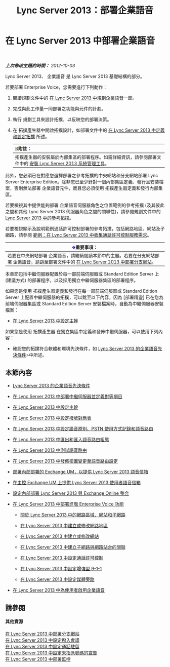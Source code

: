 ﻿---
title: Lync Server 2013：部署企業語音
TOCTitle: 部署企業語音
ms:assetid: b5b593a6-ac30-461c-8c8c-0041e2c9ab04
ms:mtpsurl: https://technet.microsoft.com/zh-tw/library/Gg412876(v=OCS.15)
ms:contentKeyID: 49292069
ms.date: 08/24/2015
mtps_version: v=OCS.15
ms.translationtype: HT
---

# 在 Lync Server 2013 中部署企業語音

 

_**上次修改主題的時間：** 2012-10-03_

Lync Server 2013、 企業語音 是 Lync Server 2013 基礎結構的部分。

若要部署 Enterprise Voice，您需要進行下列動作：

1.  閱讀規劃文件中的 [在 Lync Server 2013 中規劃企業語音](lync-server-2013-planning-for-enterprise-voice.md)一節。

2.  完成與此工作量一同部署之功能與元件的計劃。

3.  執行 規劃工具來設計拓撲，以反映您的部署決策。

4.  在 拓撲產生器中開啟拓撲設計，如部署文件中的 [在 Lync Server 2013 中定義和設定拓撲](lync-server-2013-defining-and-configuring-the-topology.md) 所述。
    
    <table>
    <thead>
    <tr class="header">
    <th><img src="images/Gg398811.note(OCS.15).gif" title="note" alt="note" />附註：</th>
    </tr>
    </thead>
    <tbody>
    <tr class="odd">
    <td>拓撲產生器的安裝屬於內部集區的部署程序。如需詳細資訊，請參閱部署文件中的 <a href="lync-server-2013-install-lync-server-administrative-tools.md">安裝 Lync Server 2013 系統管理工具</a>。</td>
    </tr>
    </tbody>
    </table>


此外，您必須已在對應您選擇部署之參考拓撲的中央網站和分支網站部署 Lync Server Enterprise Edition。除非您已至少針對一個內部集區定義、發行且安裝檔案，否則無法部署 企業語音元件，而且您必須使用 拓撲產生器定義和發行內部集區。

若要檢視其中提供能夠部署 企業語音伺服器角色之位置範例的參考拓撲 (及其彼此之間和其他 Lync Server 2013 伺服器角色之間的關聯性)，請參閱規劃文件中的 [Lync Server 2013 中的參考拓撲](lync-server-2013-reference-topologies.md)。

若要檢視顯示及說明範例通話許可控制部署的參考拓撲，包括網路地區、網站及子網路，請參閱 [範例：在 Lync Server 2013 中收集通話許可控制服務需求](lync-server-2013-example-of-gathering-your-requirements-for-call-admission-control.md)。

<table>
<thead>
<tr class="header">
<th><img src="images/Gg412908.important(OCS.15).gif" title="important" alt="important" />重要事項：</th>
</tr>
</thead>
<tbody>
<tr class="odd">
<td>若要在中央網站部署 企業語音，請繼續閱讀本節中的主題。若要在分支網站部署 企業語音，請跳至部署文件中的 <a href="lync-server-2013-deploying-branch-sites.md">在 Lync Server 2013 中部署分支網站</a>。</td>
</tr>
</tbody>
</table>


本章節包括中繼伺服器配置於每一部前端伺服器或 Standard Edition Server 上 (建議方式) 的部署程序，以及採用獨立中繼伺服器集區的部署程序。

如果您是使用 拓撲產生器定義和發行在每一部前端伺服器或 Standard Edition Server 上配置中繼伺服器的拓撲，可以跳至以下內容，因為 \[部署精靈\] 已在您為前端伺服器集區或 Standard Edition Server 安裝檔案時，自動為中繼伺服器安裝檔案：

  - [在 Lync Server 2013 中設定主幹](lync-server-2013-configuring-trunks.md)

如果您是使用 拓撲產生器 在獨立集區中定義和發佈中繼伺服器，可以使用下列內容：

  - 確認您的拓撲符合軟體和環境先決條件，如 [Lync Server 2013 的企業語音先決條件](lync-server-2013-enterprise-voice-prerequisites.md)\>中所述。

## 本節內容

  -   
    [Lync Server 2013 的企業語音先決條件](lync-server-2013-enterprise-voice-prerequisites.md)

  -   
    [在 Lync Server 2013 中部署中繼伺服器並定義對等項目](lync-server-2013-deploying-mediation-servers-and-defining-peers.md)

  -   
    [在 Lync Server 2013 中設定主幹](lync-server-2013-configuring-trunks.md)

  -   
    [在 Lync Server 2013 中設定撥號對應表](lync-server-2013-configuring-dial-plans.md)

  -   
    [在 Lync Server 2013 中設定語音原則、PSTN 使用方式記錄和語音路由](lync-server-2013-configuring-voice-policies-pstn-usage-records-and-voice-routes.md)

  -   
    [在 Lync Server 2013 中匯出和匯入語音路由組態](lync-server-2013-exporting-and-importing-voice-routing-configuration.md)

  -   
    [在 Lync Server 2013 中測試語音路由](lync-server-2013-test-voice-routing.md)

  -   
    [在 Lync Server 2013 中發佈擱置變更至語音路由設定](lync-server-2013-publish-pending-changes-to-the-voice-routing-configuration.md)

  -   
    [部署內部部署的 Exchange UM，以提供 Lync Server 2013 語音信箱](lync-server-2013-deploying-on-premises-exchange-um-to-provide-lync-server-2013-voice-mail.md)

  -   
    [在主控 Exchange UM 上提供 Lync Server 2013 使用者語音信箱](lync-server-2013-providing-lync-server-users-voice-mail-on-hosted-exchange-um.md)

  -   
    [設定內部部署 Lync Server 2013 與 Exchange Online 整合](lync-server-2013-configuring-on-premises-lync-server-integration-with-exchange-online.md)

  -   
    [在 Lync Server 2013 中部署進階 Enterprise Voice 功能](lync-server-2013-deploying-advanced-enterprise-voice-features.md)
    
      - [關於 Lync Server 2013 中的網路區域、網站和子網路](lync-server-2013-about-network-regions-sites-and-subnets.md)
    
      - [在 Lync Server 2013 中建立或修改網路地區](lync-server-2013-create-or-modify-a-network-region.md)
    
      - [在 Lync Server 2013 中建立或修改網站](lync-server-2013-create-or-modify-a-network-site.md)
    
      - [在 Lync Server 2013 中建立子網路與網路站台的關聯](lync-server-2013-associate-a-subnet-with-a-network-site.md)
    
      - [在 Lync Server 2013 中設定通話許可控制](lync-server-2013-configure-call-admission-control.md)
    
      - [在 Lync Server 2013 中設定增強型 9-1-1](lync-server-2013-configure-enhanced-9-1-1.md)
    
      - [在 Lync Server 2013 中設定媒體旁路](lync-server-2013-configure-media-bypass.md)

  -   
    [在 Lync Server 2013 中為使用者啟用企業語音](lync-server-2013-enable-users-for-enterprise-voice.md)

## 請參閱

#### 其他資源

[在 Lync Server 2013 中部署分支網站](lync-server-2013-deploying-branch-sites.md)  
[在 Lync Server 2013 中設定撥入會議](lync-server-2013-configuring-dial-in-conferencing.md)  
[在 Lync Server 2013 中設定通話駐留](lync-server-2013-configuring-call-park.md)  
[在 Lync Server 2013 中設定未指派號碼的宣告](lync-server-2013-configuring-announcements-for-unassigned-numbers.md)  
[在 Lync Server 2013 中部署監控](lync-server-2013-deploying-monitoring.md)

